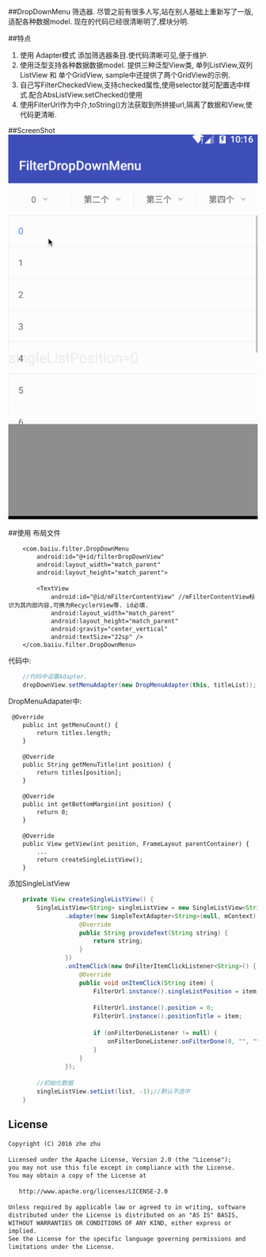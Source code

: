 ##DropDownMenu
筛选器. 尽管之前有很多人写,站在别人基础上重新写了一版,适配各种数据model.
现在的代码已经很清晰明了,模块分明.

##特点
1. 使用 Adapter模式 添加筛选器条目.使代码清晰可见,便于维护.
2. 使用泛型支持各种数据数据model. 提供三种泛型View类, 单列ListView,双列ListView 和 单个GridView, sample中还提供了两个GridView的示例.
3. 自己写FilterCheckedView,支持checked属性,使用selector就可配置选中样式.配合AbsListView.setChecked()使用
4. 使用FilterUrl作为中介,toString()方法获取到所拼接url,隔离了数据和View,使代码更清晰.

##ScreenShot
![DropDownMenu](images/dropDownMenu.gif "Gif Example")



##使用
布局文件
```
    <com.baiiu.filter.DropDownMenu
        android:id="@+id/filterDropDownView"
        android:layout_width="match_parent"
        android:layout_height="match_parent">

        <TextView
            android:id="@id/mFilterContentView" //mFilterContentView标识为其内部内容,可换为RecyclerView等. id必填.
            android:layout_width="match_parent"
            android:layout_height="match_parent"
            android:gravity="center_vertical"
            android:textSize="22sp" />
    </com.baiiu.filter.DropDownMenu>
```

代码中:
```java
    //代码中设置Adapter.
    dropDownView.setMenuAdapter(new DropMenuAdapter(this, titleList));
```

DropMenuAdapater中:
```
 @Override
    public int getMenuCount() {
        return titles.length;
    }

    @Override
    public String getMenuTitle(int position) {
        return titles[position];
    }

    @Override
    public int getBottomMargin(int position) {
        return 0;
    }

    @Override
    public View getView(int position, FrameLayout parentContainer) {
        ...
        return createSingleListView();
    }
```

添加SingleListView
```java 
    private View createSingleListView() {
        SingleListView<String> singleListView = new SingleListView<String>(mContext)
                .adapter(new SimpleTextAdapter<String>(null, mContext) {
                    @Override
                    public String provideText(String string) {
                        return string;
                    }
                })
                .onItemClick(new OnFilterItemClickListener<String>() {
                    @Override
                    public void onItemClick(String item) {
                        FilterUrl.instance().singleListPosition = item;
    
                        FilterUrl.instance().position = 0;
                        FilterUrl.instance().positionTitle = item;
    
                        if (onFilterDoneListener != null) {
                            onFilterDoneListener.onFilterDone(0, "", "");
                        }
                    }
                });
                
        //初始化数据
        singleListView.setList(list, -1);//默认不选中
    }
```


## License
    Copyright (C) 2016 zhe zhu

    Licensed under the Apache License, Version 2.0 (the "License");
    you may not use this file except in compliance with the License.
    You may obtain a copy of the License at

       http://www.apache.org/licenses/LICENSE-2.0

    Unless required by applicable law or agreed to in writing, software
    distributed under the License is distributed on an "AS IS" BASIS,
    WITHOUT WARRANTIES OR CONDITIONS OF ANY KIND, either express or implied.
    See the License for the specific language governing permissions and
    limitations under the License.




